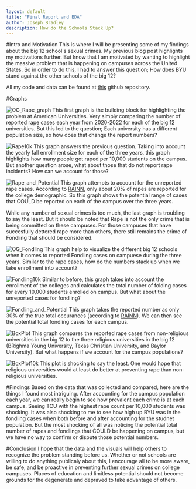 ```yaml
---
layout: default
title: "Final Report and EDA"
author: Joseph Bradley
description: How do the Schools Stack Up?
---
```

#Intro and Motivation
This is where I will be presenting some of my findings about the big 12 school's sexual crimes. My previous blog post highlights my motivations further. But know that I am motivated by wanting to highlight the massive problem that is happening on campuses across the United States. So in order to do this, I had to answer this question; How does BYU stand against the other schools of the big 12? 

All my code and data can be found at [this](https://github.com/hermite2010/Stat_386_Final_Project/tree/main) github repository.

#Graphs

![OG_Rape_graph](/assets/images/School_Rape)
This first graph is the building block for highlighting the problem at American Universities. Very simply comparing the number of reported rape cases each year from 2020-2022 for each of the big 12 universities. But this led to the question; Each university has a different population size, so how does that change the report numbers?

![Rape10k](/assets/images/School_Rape_Per_10k)
This graph answers the previous question. Taking into account the yearly fall enrollment size for each of the three years, this graph highlights how many people got raped per 10,000 students on the campus. But another question arose, what about those that do not report rape incidents? How can we account for those?

![Rape_and_Potential](/assets/images/School_Rape_And_Potential)
This graph attempts to account for the unreported rape cases. According to [RAINN](https://www.rainn.org/statistics/criminal-justice-system), only about 20% of rapes are reported for the college demographic. So this graph shows the potential range of cases that COULD be reported on each of the campus over the three years. 

While any number of sexual crimes is too much, the last graph is troubling to say the least. But it should be noted that Rape is not the only crime that is being committed on these campuses. For those campuses that have succesfully dettered rape more than others, there still remains the crime of Fondling that should be considered. 

![OG_Fondling](/assets/images/School_Fondling)
This graph help to visualize the different big 12 schools when it comes to reported Fondling cases on campuese during the three years. Similar to the rape cases, how do the numbers stack up when we take enrollment into account?

![Fondling10k](/assets/images/School_Fondling_Per_10k)
Similar to before, this graph takes into account the enrollment of the colleges and calculates the total number of folding cases for every 10,000 students enrolled on campus. But what about the unreported cases for fondling?

![Fondling_and_Potential](/assets/images/School_Fondling_And_Potential)
This graph takes the reported number as only 30% of the true total occurances (according to [RAINN](https://www.rainn.org/statistics/criminal-justice-system)). We can then see the potential total fondling cases for each campus. 

![BoxPlot](/assets/images/Religious_Rape_Boxplot)
This graph compares the reported rape cases from non-religious universities in the big 12 to the three religious universities in the big 12 (BRighma Young University, Texas Christian University, and Baylor University). But what happens if we account for the campus populations?

![BoxPlot10k](/assets/images/Religious_Rape_Per_10k_Boxplot)
This plot is shocking to say the least. One would hope that religious universities would at least do better at preventing rape than non-religious universities. 

#Findings
Based on the data that was collected and compared, here are the things I found most intriguing. After accounting for the campus population each year, we can really begin to see how prevalent each crime is at each campus. Seeing TCU with the highest rape count per 10,000 students was shocking. It was also shocking to me to see how high up BYU was in the fondling cases when both before and after accounting for the studnet population. But the most shocking of all was noticing the potential total number of rapes and fondlings that COULD be happening on campus, but we have no way to confirm or dispute those potential numbers. 

#Conclusion
I hope that the data and the visuals will help others to recognize the problem standing before us. Whether or not schools are willing to do anything publicaly about this, I encourage all to be more aware, be safe, and be proactive in preventing further sexual crimes on college campuses. Places of education and limitless potential should not become grounds for the degenerate and depraved to take advantage of others. 
